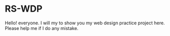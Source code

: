 # RS-WDP
Hello! everyone. I will my to show you my web design practice project here. Please help me if I do any mistake.  

